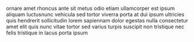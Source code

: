 ornare amet rhoncus ante sit metus odio etiam ullamcorper est ipsum aliquam
luctusnunc vehicula sed tortor viverra porta at dui ipsum ultricies quis
hendrerit sollicitudin lorem sapiennam dolor egestas nulla consectetur amet
elit quis nunc vitae tortor sed varius turpis suscipit non tristique nec felis
tristique in lacus porta ipsum